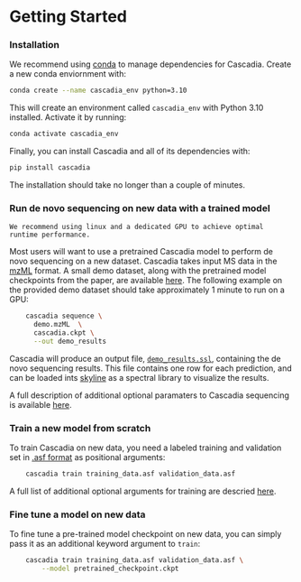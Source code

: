 # Getting Started

### Installation 

We recommend using [conda](https://docs.conda.io/en/latest/) to manage dependencies for Cascadia. Create a new conda enviornment with:

```sh
conda create --name cascadia_env python=3.10
```

This will create an environment called `cascadia_env` with Python 3.10 installed. Activate it by running:

```sh
conda activate cascadia_env
```

Finally, you can install Cascadia and all of its dependencies with:

```sh
pip install cascadia
```
The installation should take no longer than a couple of minutes.

### Run de novo sequencing on new data with a trained model 

```{note}
We recommend using linux and a dedicated GPU to achieve optimal runtime performance.
```

Most users will want to use a pretrained Cascadia model to perform de novo sequencing on a new dataset. Cascadia takes input MS data in the [mzML](file_formats.md) format. A small demo dataset, along with the pretrained model checkpoints from the paper, are available [here](https://drive.google.com/drive/folders/1UTrZIrCdUqYqscbqga_KdX8kc8ZjMMfr?usp=sharing). The following example on the provided demo dataset should take approximately 1 minute to run on a GPU:

```sh
    cascadia sequence \
      demo.mzML  \
      cascadia.ckpt \
      --out demo_results
```

<!-- For larger inference jobs, in order to reduce runtime we recommend using a GPU and setting the batch size to the largest value that still fits on GPU memory.  -->

Cascadia will produce an output file, [`demo_results.ssl`](file_formats.md), containing the de novo sequencing results. This file contains one row for each prediction, and can be loaded ints [skyline](https://skyline.ms/wiki/home/software/BiblioSpec/page.view?name=default) as a spectral library to visualize the results. 

A full description of additional optional paramaters to Cascadia sequencing is available [here](usage.md). 

### Train a new model from scratch

To train Cascadia on new data, you need a labeled training and validation set in [.asf format](file_formats.md) as positional arguments:
```sh
    cascadia train training_data.asf validation_data.asf
```
A full list of additional optional arguments for training are descried [here](usage.md). 

### Fine tune a model on new data

To fine tune a pre-trained model checkpoint on new data, you can simply pass it as an additional keyword argument to `train`:  

```sh
    cascadia train training_data.asf validation_data.asf \
        --model pretrained_checkpoint.ckpt
```

<!-- FIXME describe adding a new PTM -->
